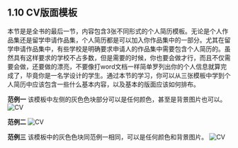 ## 1.10 CV版面模板

本节是是全书的最后一节，内容包含3张不同形式的个人简历模板。无论是个人作品集还是留学申请作品集，个人简历都是可以加入你作品集中的一部分。尤其在留学申请作品集中，有些学校是明确要求申请人的作品集中需要包含个人简历的。虽然具有这样要求的学校不占多数，但是需要的时候，你也要会做才行，而且不仅需要会做，还要做的漂亮，不要像打word文档一样简单罗列出你的个人信息就算完成了，毕竟你是一名学设计的学生。通过本节的学习，你可以从三张模板中学到个人简历中应该包含一些什么基本内容，以及基本的版面应该如何排布。

**范例一**
该模板中左侧的灰色色块部分可以是任何颜色，甚至是背景图片也可以。
![CV](http://kitpic.makebi.net/layout/c10/ldk_50.jpg)

**范例二**
![CV](http://kitpic.makebi.net/layout/c10/ldk_51.jpg)

**范例三**
该模板中的灰色色块同范例一相同，可以是任何颜色和背景图片。
![CV](http://kitpic.makebi.net/layout/c10/ldk_52.jpg)